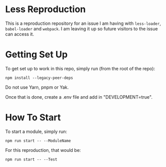 # Less Reproduction

This is a reproduction repository for an issue I am having with `less-loader`, `babel-loader` and `webpack`. I am leaving it up so future visitors to the issue can access it. 

# Getting Set Up 

To get set up to work in this repo, simply run (from the root of the repo): 
```
npm install --legacy-peer-deps
``` 

Do not use Yarn, pnpm or Yak. 

Once that is done, create a .env file and add in "DEVELOPMENT=true".

# How To Start

To start a module, simply run:

```
npm run start -- --ModuleName
```

For this reproduction, that would be: 

```
npm run start -- --Test
```